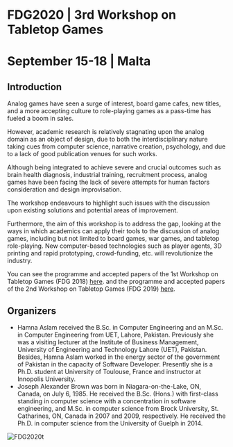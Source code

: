 # FDG2020 | 3rd Workshop on Tabletop Games
# September 15-18 | Malta


## Introduction
Analog games have seen a surge of interest, board game cafes, new titles, and a more accepting culture to role-playing games as a pass-time has fueled a boom in sales. 

However, academic research is relatively stagnating upon the analog domain as an object of design, due to both the interdisciplinary nature taking cues from computer science, narrative creation, psychology, and due to a lack of good publication venues for such works. 

Although being integrated to achieve severe and crucial outcomes such as brain health diagnosis, industrial training, recruitment process, analog games have been facing the lack of severe attempts for human factors consideration and design improvisation. 

The workshop endeavours to highlight such issues with the discussion upon existing solutions and potential areas of improvement. 

Furthermore, the aim of this workshop is to address the gap, looking at the ways in which academics can apply their tools to the discussion of analog games, including but not limited to board games, war games, and tabletop role-playing. New computer-based technologies such as player agents, 3D printing and rapid prototyping, crowd-funding, etc. will revolutionize the industry.

You can see the programme and accepted papers of the 1st Workshop on Tabletop Games (FDG 2018) [here](http://tabletopgamesworkshop.org/tg2018/index.html). and the programme and accepted papers of the 2nd Workshop on Tabletop Games (FDG 2019) [here](http://tabletopgamesworkshop.org/tg2019/index.html).

## Organizers
- Hamna Aslam received the B.Sc. in Computer Engineering and an M.Sc. in Computer Engineering from UET, Lahore, Pakistan. Previously she was a visiting lecturer at the Institute of Business Management, University of Engineering and Technology Lahore (UET), Pakistan. Besides, Hamna Aslam worked in the energy sector of the government of Pakistan in the capacity of Software Developer. Presently she is a Ph.D. student at University of Toulouse, France and instructor at Innopolis University.
- Joseph Alexander Brown was born in Niagara-on-the-Lake, ON, Canada, on July 6, 1985. He received the B.Sc. (Hons.) with first-class standing in computer science with a concentration in software engineering, and M.Sc. in computer science from Brock University, St. Catharines, ON, Canada in 2007 and 2009, respectively. He received the Ph.D. in computer science from the University of Guelph in 2014.

![FDG2020t](/tabletop_workshop_2020.jpg)
